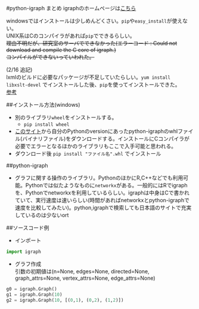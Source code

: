 #python-igraph まとめ
igraphのホームページは[こちら](http://igraph.org/ "igraph")

windowsではインストールは少しめんどくさい。`pip`や`easy_install`が使えない。  
UNIX系はCのコンパイラがあれば`pip`でできるらしい。  
~~理由不明だが、研究室のサーバでできなかった(エラーコード : Could not download and compile the C core of igraph.)  
コンパイルができないっていわれた。~~

(2/16 追記)  
lxmlのビルドに必要なパッケージが不足していたらしい。`yum install libxslt-devel` でインストールした後、`pip`を使ってインストールできた。  
[参考](https://teratail.com/questions/4839 "【Python】pip install が出来ない件について！")


##インストール方法(windows)
* 別のライブラリ`wheel`をインストールする。
  * `pip install wheel` 
* [このサイト](http://www.lfd.uci.edu/~gohlke/pythonlibs/)から自分のPythonのversionにあったpython-igraphのwhlファイル(バイナリファイル)をダウンロードする。インストールにCコンパイラが必要でエラーとなるほかのライブラリもここで入手可能と思われる。
* ダウンロード後  `pip install "ファイル名".whl` でインストール

##python-igraph
* グラフに関する操作のライブラリ。PythonのほかにR,C++などでも利用可能。Pythonでは似たようなものに`networkx`がある。一般的にはRでigraphを、Pythonでnetworkxを利用しているらしい。igraphは中身はCで書かれていて、実行速度は速いらしい(時間があればnetworkxとpython-igraphで速度を比較してみたい)。python,igraphで検索しても日本語のサイトで充実しているのは少ないort  

##ソースコード例
* インポート
```py
import igraph
```

* グラフ作成  
引数の初期値は(n=None, edges=None, directed=None, graph_attrs=None, vertex_attrs=None, edge_attrs=None)  
```py
g0 = igraph.Graph()
g1 = igraph.Graph(10)
g2 = igraph.Graph(10, [(0,1), (0,2), (1,2)])
```   
